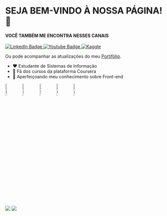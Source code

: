 <!--
**jeffspro/jeffspro** is a ✨ _special_ ✨ repository because its `README.md` (this file) appears on your GitHub profile.

Here are some ideas to get you started:

- 🔭 I’m currently working on ...
- 🌱 I’m currently learning ...
- 👯 I’m looking to collaborate on ...
- 🤔 I’m looking for help with ...
- 💬 Ask me about ...
- 📫 How to reach me: ...
- 😄 Pronouns: ...
- ⚡ Fun fact: ...
-->
# SEJA BEM-VINDO À NOSSA PÁGINA! 👋
#### VOCÊ TAMBÉM ME ENCONTRA NESSES CANAIS

<div id="badges" align = "left">
    <a href = "https://www.linkedin.com/in/jefferson-sorreano/"><img src="https://img.shields.io/badge/LinkedIn-blue?style=for-the-badge&logo=linkedin&logoColor=white" alt="LinkedIn Badge"/>
    </a>
    <a href = "https://www.youtube.com/@jeffersonsorreano2653"><img src="https://img.shields.io/badge/YouTube-red?style=for-the-badge&logo=youtube&logoColor=white" alt="Youtube Badge"/>
    </a>
    <a href="https://www.kaggle.com/jeffersonsorreano"><img src="https://img.shields.io/badge/Kaggle-035a7d?style=for-the-badge&logo=kaggle&logoColor=white" alt="Kaggle"/>
    </a>  
</div>

Ou pode acompanhar as atualizações do meu [Portifólio](portifólio).

- ❤ Estudante de Sistemas de Informação
- 💙 Fã dos cursos da plataforma Coursera
- 🌱 Aperfeiçoando meu conhecimento sobre Front-end

<div align = "left">
  <img src="https://cdn.jsdelivr.net/gh/devicons/devicon/icons/mysql/mysql-original-wordmark.svg" title="MySQL" alt="MySQL"width="10%"/>
  <img src="https://cdn.jsdelivr.net/gh/devicons/devicon/icons/postgresql/postgresql-original-wordmark.svg" title="PostgreSQL" alt="React" width="10%"/>
  <img src="https://cdn.jsdelivr.net/gh/devicons/devicon/icons/sqlite/sqlite-original-wordmark.svg" title="SQLite" alt="SQLite" width="10%"/>
  <img src="https://cdn.jsdelivr.net/gh/devicons/devicon/icons/canva/canva-original.svg" title="Canva" alt="Canva" width="10%"/>
  <img src="https://cdn.jsdelivr.net/gh/devicons/devicon/icons/r/r-original.svg" title="R" alt="r" width="10%"/>
</div>

<div align = "left">
<img src="https://github-readme-stats.vercel.app/api?username=jeffspro&show_icons=true&theme=tokyonight"/>
  <img src="https://github-readme-stats.vercel.app/api/top-langs/?username=jeffspro&show_icons=true&theme=tokyonight&count_private=true"/>
</div>
